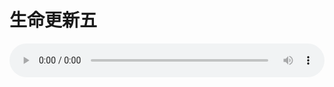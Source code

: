 # 生命更新五

<audio style="width: 100%;" preload="false" controls controlslist="nodownload"><source src="//cdn.simai.ml/audio/mp3/old/18899.mp3" type="audio/mpeg">Your browser does not support the audio element.</audio>


